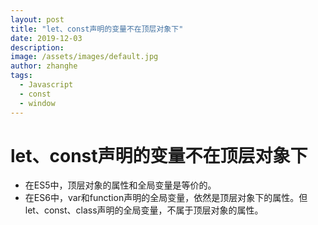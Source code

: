 ```yaml
---
layout: post
title: "let、const声明的变量不在顶层对象下"
date: 2019-12-03
description:
image: /assets/images/default.jpg
author: zhanghe
tags:
  - Javascript
  - const
  - window
---
```


# let、const声明的变量不在顶层对象下

- 在ES5中，顶层对象的属性和全局变量是等价的。
- 在ES6中，var和function声明的全局变量，依然是顶层对象下的属性。但let、const、class声明的全局变量，不属于顶层对象的属性。
